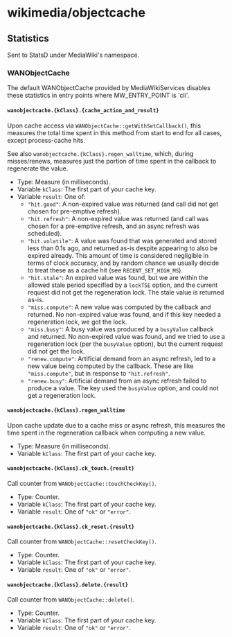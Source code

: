 # wikimedia/objectcache

## Statistics

Sent to StatsD under MediaWiki's namespace.

### WANObjectCache

The default WANObjectCache provided by MediaWikiServices disables these
statistics in entry points where MW_ENTRY_POINT is 'cli'.

#### `wanobjectcache.{kClass}.{cache_action_and_result}`

Upon cache access via `WANObjectCache::getWithSetCallback()`, this measures the total time spent
in this method from start to end for all cases, except process-cache hits.

See also `wanobjectcache.{kClass}.regen_walltime`, which, during misses/renews, measures just the
portion of time spent in the callback to regenerate the value.

* Type: Measure (in milliseconds).
* Variable `kClass`: The first part of your cache key.
* Variable `result`: One of:
  * `"hit.good"`: A non-expired value was returned (and call did not get chosen
    for pre-emptive refresh).
  * `"hit.refresh"`: A non-expired value was returned (and call was chosen for
    a pre-emptive refresh, and an async refresh was scheduled).
  * `"hit.volatile"`: A value was found that was generated and stored less than 0.1s ago,
    and returned as-is despite appearing to also be expired already. This amount of time is
    considered negligible in terms of clock accuracy, and by random chance we usually decide
    to treat these as a cache hit (see `RECENT_SET_HIGH_MS`).
  * `"hit.stale"`: An expired value was found, but we are within the allowed stale period
    specified by a `lockTSE` option, and the current request did not get the regeneration lock.
    The stale value is returned as-is.
  * `"miss.compute"`: A new value was computed by the callback and returned.
    No non-expired value was found, and if this key needed a regeneration lock, we got the lock.
  * `"miss.busy"`: A busy value was produced by a `busyValue` callback and returned.
    No non-expired value was found, and we tried to use a regeneration lock (per the `busyValue`
    option), but the current request did not get the lock.
  * `"renew.compute"`: Artificial demand from an async refresh, led to a new value being
    computed by the callback. These are like `"miss.compute"`, but in response to `"hit.refresh"`.
  * `"renew.busy"`: Artificial demand from an async refresh failed to produce a value.
    The key used the `busyValue` option, and could not get a regeneration lock.

#### `wanobjectcache.{kClass}.regen_walltime`

Upon cache update due to a cache miss or async refresh, this measures the time spent in
the regeneration callback when computing a new value.

* Type: Measure (in milliseconds).
* Variable `kClass`: The first part of your cache key.

#### `wanobjectcache.{kClass}.ck_touch.{result}`

Call counter from `WANObjectCache::touchCheckKey()`.

* Type: Counter.
* Variable `kClass`: The first part of your cache key.
* Variable `result`: One of `"ok"` or `"error"`.

#### `wanobjectcache.{kClass}.ck_reset.{result}`

Call counter from `WANObjectCache::resetCheckKey()`.

* Type: Counter.
* Variable `kClass`: The first part of your cache key.
* Variable `result`: One of `"ok"` or `"error"`.

#### `wanobjectcache.{kClass}.delete.{result}`

Call counter from `WANObjectCache::delete()`.

* Type: Counter.
* Variable `kClass`: The first part of your cache key.
* Variable `result`: One of `"ok"` or `"error"`.
